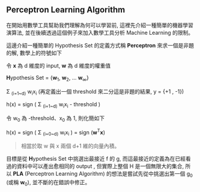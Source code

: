 ## Perceptron Learning Algorithm
在開始用數學工具幫助我們理解為何可以學習前, 這裡先介紹一種簡單的機器學習演算法, 並在後續透過這個例子來加入數學工具分析 Machine Learning 的限制。


這邊介紹一種簡單的 Hypothesis Set 的定義方式稱 **Perceptron** 來求一個是非題的解, 數學上的符號如下

令 **x** 為 d 維度的 input, **w** 為 d 維度的權重值

**H**ypothesis Set = {**w**<sub>1</sub>, **w**<sub>2</sub>, ... **w**<sub>∞</sub>}

Σ <sub>(i=1~d)</sub> w<sub>i</sub>x<sub>i</sub> (再定義出一個 threshold 來二分這是非題的結果, y = {+1 , -1})

h(x) = sign ( Σ <sub>(i=1~d)</sub> w<sub>i</sub>x<sub>i</sub> - threshold ) 

令 w<sub>0</sub> 為 -threshold、x<sub>0</sub> 為 1, 則化簡如下

h(x) = sign ( Σ <sub>(i=0~d)</sub> w<sub>i</sub>x<sub>i</sub> ) = sign (**w**<sup>T</sup>**x**)

> 相當於取 w 與 x 兩個 d+1 維的向量內積。

目標是從 **H**ypothesis Set 中挑選出最接近 f 的 g, 而這最接近的定義為在已經看過的資料中可以產出愈相同的 output , 但實際上整個 H 是一個無限大的集合, 所以 **PLA** (Perceptron Learning Algorithm) 的想法是嘗試先從中挑選出第一個 g<sub>0</sub> (或稱 **w**<sub>0</sub>), 並不斷的在錯誤中修正。